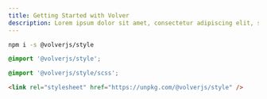 ```yaml
---
title: Getting Started with Volver
description: Lorem ipsum dolor sit amet, consectetur adipiscing elit, sed do eiusmod tempor incididunt ut labore et dolore magna aliqua. Ut enim ad minim veniam, quis nostrud exercitation ullamco laboris nisi ut aliquip ex ea commodo consequat. 
---
```


```bash
npm i -s @volverjs/style
```
```css
@import '@volverjs/style';
```

```scss
@import '@volverjs/style/scss';
```

```html
<link rel="stylesheet" href="https://unpkg.com/@volverjs/style" />
```